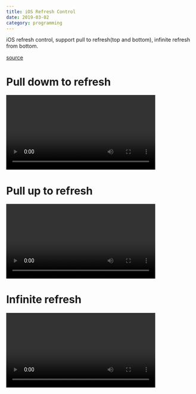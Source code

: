 ```yaml
---
title: iOS Refresh Control
date: 2019-03-02
category: programming
---
```


iOS refresh control, support pull to refresh(top and bottom), infinite refresh from bottom.

[source](https://github.com/songzhou21/ios-refreshControl)

# Pull dowm to refresh

<video width="400" controls>
	<source src="/static/refresh_control/pull.mp4">
</video>

# Pull up to refresh
<video width="400" controls>
	<source src="/static/refresh_control/footer_pull.mp4">
</video>

# Infinite refresh
<video width="400" controls>
	<source src="/static/refresh_control/infinite_footer.mp4">
</video>